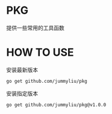 # PKG
提供一些常用的工具函数

# HOW TO USE
安装最新版本
```sh
go get github.com/jummyliu/pkg
```

安装指定版本
```sh
go get github.com/jummyliu/pkg@v1.0.0
```
